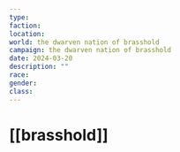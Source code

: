 ```yaml
---
type: 
faction: 
location: 
world: the dwarven nation of brasshold
campaign: the dwarven nation of brasshold
date: 2024-03-20
description: ""
race: 
gender: 
class: 
---
```

# [[brasshold]]

